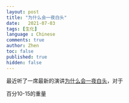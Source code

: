 ```yaml
---
layout: post
title: "为什么会一夜白头"
date:   2021-07-03
tags: [生化]
language : Chinese
comments: true
author: Zhen
toc: false
published: true
hidden: false
---
```

最近听了一席最新的演讲[为什么会一夜白头](https://youtu.be/PXzKU3hVJ5o)，对于

百分10-15的重量
<!--stackedit_data:
eyJoaXN0b3J5IjpbMTYzMTU1MDk4NF19
-->